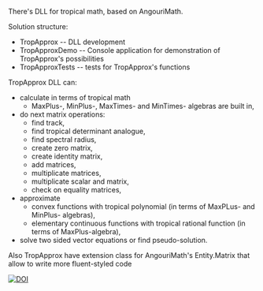 There's DLL for tropical math, based on AngouriMath. 

Solution structure:
* TropApprox -- DLL development
* TropApproxDemo -- Console application for demonstration of TropApprox's possibilities
* TropApproxTests -- tests for TropApprox's functions

TropApprox DLL can:
* calculate in terms of tropical math 
    * MaxPlus-, MinPlus-, MaxTimes- and MinTimes- algebras are built in,
* do next matrix operations:
    * find track,
    * find tropical determinant analogue,
    * find spectral radius,
    * create zero matrix,
    * create identity matrix,
    * add matrices,
    * multiplicate matrices,
    * multiplicate scalar and matrix,
    * check on equality matrices,
* approximate
    * convex functions with tropical polynomial (in terms of MaxPLus- and MinPlus- algebras),
    * elementary continuous functions with tropical rational function (in terms of MaxPlus-algebra),
* solve two sided vector equations or find pseudo-solution.

Also TropApprox have extension class for AngouriMath's Entity.Matrix that allow to write more fluent-styled code

[![DOI](https://zenodo.org/badge/625579483.svg)](https://zenodo.org/badge/latestdoi/625579483)